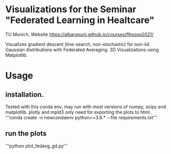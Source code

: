 # Visualizations for the Seminar "Federated Learning in Healtcare"
TU Munich, Website https://albarqouni.github.io/courses/flhsose2021/

Visualizes gradient descent (line-search, non-stochastic) for non-iid Gaussian distributions with Federated Averaging.
3D Visualizations using Matplotlib.

# Usage
## installation.
Tested with this conda env, may run with most versions of numpy, scipy and matplotlib. 
plotly and mpld3 only need for exporting the plots to html. 
'''conda create -n newcondaenv python==3.6.* --file requirements.txt'''

## run the plots
'''python plot_fedavg_gd.py'''